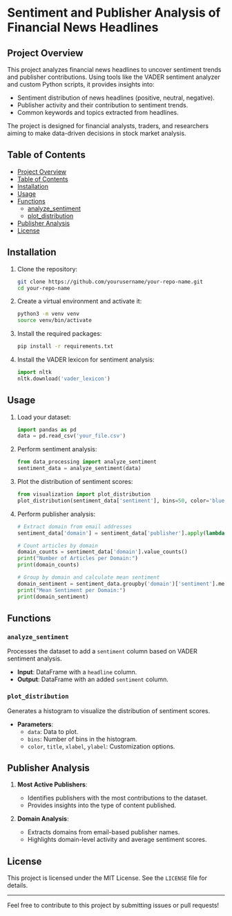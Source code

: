 # Sentiment and Publisher Analysis of Financial News Headlines

## Project Overview

This project analyzes financial news headlines to uncover sentiment trends and publisher contributions. Using tools like the VADER sentiment analyzer and custom Python scripts, it provides insights into:

- Sentiment distribution of news headlines (positive, neutral, negative).
- Publisher activity and their contribution to sentiment trends.
- Common keywords and topics extracted from headlines.

The project is designed for financial analysts, traders, and researchers aiming to make data-driven decisions in stock market analysis.

## Table of Contents

- [Project Overview](#project-overview)
- [Table of Contents](#table-of-contents)
- [Installation](#installation)
- [Usage](#usage)
- [Functions](#functions)
  - [analyze_sentiment](#analyze_sentiment)
  - [plot_distribution](#plot_distribution)
- [Publisher Analysis](#publisher-analysis)
- [License](#license)

## Installation

1. Clone the repository:
    ```bash
    git clone https://github.com/yourusername/your-repo-name.git
    cd your-repo-name
    ```

2. Create a virtual environment and activate it:
    ```bash
    python3 -m venv venv
    source venv/bin/activate
    ```

3. Install the required packages:
    ```bash
    pip install -r requirements.txt
    ```

4. Install the VADER lexicon for sentiment analysis:
    ```python
    import nltk
    nltk.download('vader_lexicon')
    ```

## Usage

1. Load your dataset:
    ```python
    import pandas as pd
    data = pd.read_csv('your_file.csv')
    ```

2. Perform sentiment analysis:
    ```python
    from data_processing import analyze_sentiment
    sentiment_data = analyze_sentiment(data)
    ```

3. Plot the distribution of sentiment scores:
    ```python
    from visualization import plot_distribution
    plot_distribution(sentiment_data['sentiment'], bins=50, color='blue', title='Sentiment Distribution', xlabel='Sentiment Score', ylabel='Frequency')
    ```

4. Perform publisher analysis:
    ```python
    # Extract domain from email addresses
    sentiment_data['domain'] = sentiment_data['publisher'].apply(lambda x: x.split('@')[-1] if '@' in x else x)

    # Count articles by domain
    domain_counts = sentiment_data['domain'].value_counts()
    print("Number of Articles per Domain:")
    print(domain_counts)

    # Group by domain and calculate mean sentiment
    domain_sentiment = sentiment_data.groupby('domain')['sentiment'].mean().sort_values(ascending=False)
    print("Mean Sentiment per Domain:")
    print(domain_sentiment)
    ```

## Functions

### `analyze_sentiment`
Processes the dataset to add a `sentiment` column based on VADER sentiment analysis.
- **Input**: DataFrame with a `headline` column.
- **Output**: DataFrame with an added `sentiment` column.

### `plot_distribution`
Generates a histogram to visualize the distribution of sentiment scores.
- **Parameters**:
  - `data`: Data to plot.
  - `bins`: Number of bins in the histogram.
  - `color`, `title`, `xlabel`, `ylabel`: Customization options.

## Publisher Analysis

1. **Most Active Publishers**:
   - Identifies publishers with the most contributions to the dataset.
   - Provides insights into the type of content published.

2. **Domain Analysis**:
   - Extracts domains from email-based publisher names.
   - Highlights domain-level activity and average sentiment scores.

## License

This project is licensed under the MIT License. See the `LICENSE` file for details.

---

Feel free to contribute to this project by submitting issues or pull requests!
